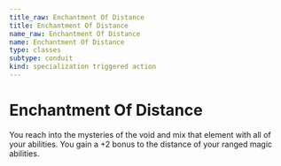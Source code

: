 ```yaml
---
title_raw: Enchantment Of Distance
title: Enchantment Of Distance
name_raw: Enchantment Of Distance
name: Enchantment Of Distance
type: classes
subtype: conduit
kind: specialization triggered action
---
```


# Enchantment Of Distance

You reach into the mysteries of the void and mix that element with all of your abilities. You gain a +2 bonus to the distance of your ranged magic abilities.
